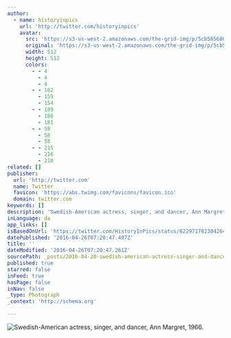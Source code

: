 ```yaml
---
author:
  - name: historyinpics
    url: 'http://twitter.com/historyinpics'
    avatar:
      src: 'https://s3-us-west-2.amazonaws.com/the-grid-img/p/5cb58568006507e819a1e068342e862869370583.jpg'
      original: 'https://s3-us-west-2.amazonaws.com/the-grid-img/p/5cb58568006507e819a1e068342e862869370583.jpg'
      width: 512
      height: 512
      colors:
        - - 4
          - 4
          - 4
        - - 162
          - 159
          - 154
        - - 189
          - 186
          - 181
        - - 58
          - 58
          - 58
        - - 215
          - 216
          - 210
related: []
publisher:
  url: 'http://twitter.com'
  name: Twitter
  favicon: 'https://abs.twimg.com/favicons/favicon.ico'
  domain: twitter.com
keywords: []
description: 'Swedish-American actress, singer, and dancer, Ann Margret, 1966.'
inLanguage: da
app_links: []
isBasedOnUrl: 'https://twitter.com/HistoryInPics/status/622971782304264192'
datePublished: '2016-04-26T07:20:47.407Z'
title: ''
dateModified: '2016-04-26T07:20:47.261Z'
sourcePath: _posts/2016-04-20-swedish-american-actress-singer-and-dancer-ann-margret-1.md
published: true
starred: false
inFeed: true
hasPage: false
inNav: false
_type: Photograph
_context: 'http://schema.org'

---
```

![Swedish-American actress&comma; singer&comma; and dancer&comma; Ann Margret&comma; 1966&period;](https://pbs.twimg.com/media/CKU9iQFWEAArcWU.jpg:large)